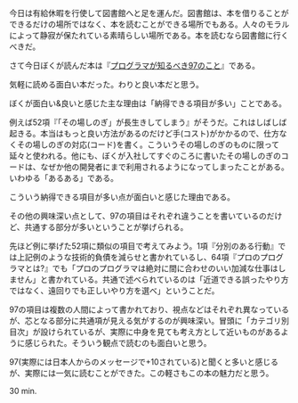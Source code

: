 今日は有給休暇を行使して図書館へと足を運んだ。図書館は、本を借りることができるだけの場所ではなく、本を読むことができる場所でもある。人々のモラルによって静寂が保たれている素晴らしい場所である。本を読むなら図書館に行くべきだ。

さて今日ぼくが読んだ本は『[プログラマが知るべき97のこと](http://amazon.jp/o/ASIN/4873114799/bouzuya-22)』である。

気軽に読める面白い本だった。わりと良い本だと思う。

ぼくが面白い&良いと感じた主な理由は「納得できる項目が多い」ことである。

例えば52項『「その場しのぎ」が長生きしてしまう』がそうだ。これはしばしば起きる。本当はもっと良い方法があるのだけど手(コスト)がかかるので、仕方なくその場しのぎの対応(コード)を書く。こういうその場しのぎのものに限って延々と使われる。他にも、ぼくが入社してすぐのころに書いたその場しのぎのコードは、なぜか他の開発者にまで利用されるようになってしまったことがある。いわゆる「あるある」である。

こういう納得できる項目が多い点が面白いと感じた理由である。

その他の興味深い点として、97の項目はそれぞれ違うことを書いているのだけど、共通する部分が多いということが挙げられる。

先ほど例に挙げた52項に類似の項目で考えてみよう。1項『分別のある行動』では上記例のような技術的負債を減らせと書かれているし、64項『プロのプログラマとは?』でも「プロのプログラマは絶対に間に合わせのいい加減な仕事はしません」と書かれている。共通で述べられているのは「近道できる誤ったやり方ではなく、遠回りでも正しいやり方を選べ」ということだ。

97の項目は複数の人間によって書かれており、視点などはそれぞれ異なっているが、芯となる部分に共通項が見える気がするのが興味深い。冒頭に「カテゴリ別目次」が設けられているが、実際に中身を見ても考え方として近いものがあるように感じられた。そういう観点で読むのも面白いと思う。

97(実際には日本人からのメッセージで+10されている)と聞くと多いと感じるが、実際には一気に読むことができた。この軽さもこの本の魅力だと思う。

30 min.
